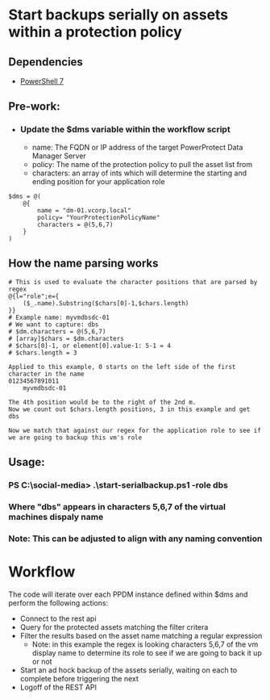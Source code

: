 # Start backups serially on assets within a protection policy
## Dependencies
- [PowerShell 7](https://github.com/powershell/powershell/releases)

## Pre-work:
- ### Update the $dms variable within the workflow script
    - name: The FQDN or IP address of the target PowerProtect Data Manager Server
    - policy: The name of the protection policy to pull the asset list from
    - characters: an array of ints which will determine the starting and ending position for your application role
```
$dms = @(
    @{
        name = "dm-01.vcorp.local"
        policy= "YourProtectionPolicyName"
        characters = @(5,6,7)
    }
)
```
## How the name parsing works
```
# This is used to evaluate the character positions that are parsed by regex
@{l="role";e={
    ($_.name).Substring($chars[0]-1,$chars.length)
}}
# Example name: myvmdbsdc-01
# We want to capture: dbs
# $dm.characters = @(5,6,7)
# [array]$chars = $dm.characters
# $chars[0]-1, or element[0].value-1: 5-1 = 4
# $chars.length = 3

Applied to this example, 0 starts on the left side of the first character in the name
01234567891011
    myvmdbsdc-01

The 4th position would be to the right of the 2nd m.
Now we count out $chars.length positions, 3 in this example and get dbs

Now we match that against our regex for the application role to see if we are going to backup this vm's role 
```


## Usage:
### PS C:\social-media> .\start-serialbackup.ps1 -role dbs
### Where "dbs" appears in characters 5,6,7 of the virtual machines dispaly name
### Note: This can be adjusted to align with any naming convention

# Workflow
The code will iterate over each PPDM instance defined within $dms and perform the following actions:
- Connect to the rest api
- Query for the protected assets matching the filter critera
- Filter the results based on the asset name matching a regular expression
    - Note: in this example the regex is looking characters 5,6,7 of the vm display name to determine its role to see if we are going to back it up or not
- Start an ad hock backup of the assets serially, waiting on each to complete before triggering the next 
- Logoff of the REST API